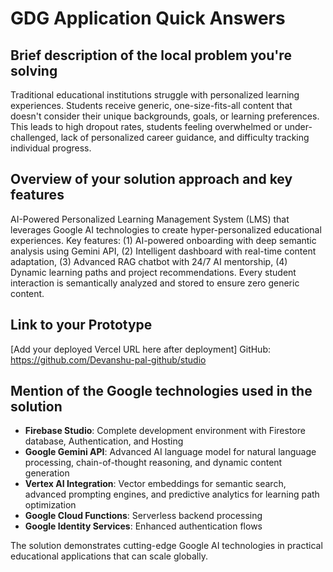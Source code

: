 # GDG Application Quick Answers

## Brief description of the local problem you're solving
Traditional educational institutions struggle with personalized learning experiences. Students receive generic, one-size-fits-all content that doesn't consider their unique backgrounds, goals, or learning preferences. This leads to high dropout rates, students feeling overwhelmed or under-challenged, lack of personalized career guidance, and difficulty tracking individual progress.

## Overview of your solution approach and key features
AI-Powered Personalized Learning Management System (LMS) that leverages Google AI technologies to create hyper-personalized educational experiences. Key features: (1) AI-powered onboarding with deep semantic analysis using Gemini API, (2) Intelligent dashboard with real-time content adaptation, (3) Advanced RAG chatbot with 24/7 AI mentorship, (4) Dynamic learning paths and project recommendations. Every student interaction is semantically analyzed and stored to ensure zero generic content.

## Link to your Prototype
[Add your deployed Vercel URL here after deployment]
GitHub: https://github.com/Devanshu-pal-github/studio

## Mention of the Google technologies used in the solution
- **Firebase Studio**: Complete development environment with Firestore database, Authentication, and Hosting
- **Google Gemini API**: Advanced AI language model for natural language processing, chain-of-thought reasoning, and dynamic content generation
- **Vertex AI Integration**: Vector embeddings for semantic search, advanced prompting engines, and predictive analytics for learning path optimization
- **Google Cloud Functions**: Serverless backend processing
- **Google Identity Services**: Enhanced authentication flows

The solution demonstrates cutting-edge Google AI technologies in practical educational applications that can scale globally.
